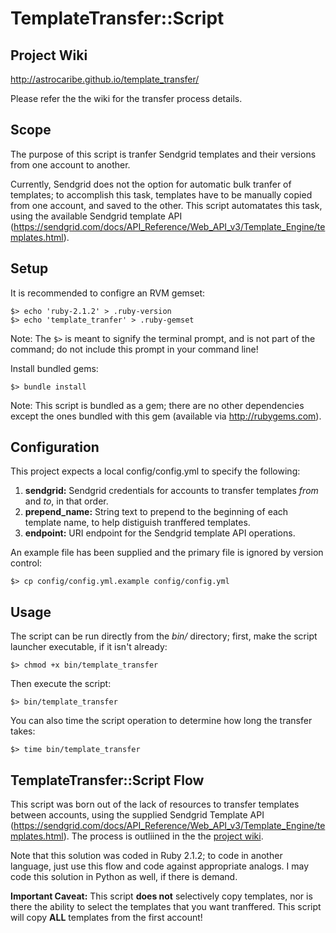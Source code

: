 # TemplateTransfer::Script

## Project Wiki

http://astrocaribe.github.io/template_transfer/

Please refer the the wiki for the transfer process details.

## Scope

The purpose of this script is tranfer Sendgrid templates and their versions from one account to another.

Currently, Sendgrid does not the option for automatic bulk tranfer of templates; to accomplish this task, templates have to be manually copied from one account, and saved to the other. This script automatates this task, using the available Sendgrid template API (https://sendgrid.com/docs/API_Reference/Web_API_v3/Template_Engine/templates.html).

## Setup

It is recommended to configre an RVM gemset:

    $> echo 'ruby-2.1.2' > .ruby-version
    $> echo 'template_tranfer' > .ruby-gemset

Note: The `$>` is meant to signify the terminal prompt, and is not part of the command; do not include this prompt in your command line!

Install bundled gems:

    $> bundle install

Note: This script is bundled as a gem; there are no other dependencies except the ones bundled with this gem (available via http://rubygems.com).

## Configuration

This project expects a local config/config.yml to specify the following:

1. **sendgrid:** Sendgrid credentials for accounts to transfer templates *from* and *to*, in that order.
2. **prepend_name:** String text to prepend to the beginning of each template name, to help distiguish tranffered templates.
3. **endpoint:** URI endpoint for the Sendgrid template API operations.

An example file has been supplied and the primary file is ignored by version control:

    $> cp config/config.yml.example config/config.yml

## Usage

The script can be run directly from the *bin/* directory; first, make the script launcher executable, if it isn't already:

    $> chmod +x bin/template_transfer

Then execute the script:

    $> bin/template_transfer

You can also time the script operation to determine how long the transfer takes:

    $> time bin/template_transfer


## TemplateTransfer::Script Flow

This script was born out of the lack of resources to transfer templates between accounts, using the supplied Sendgrid Template API (https://sendgrid.com/docs/API_Reference/Web_API_v3/Template_Engine/templates.html). The process is outliined in the the [project wiki](http://astrocaribe.github.io/template_transfer/).

Note that this solution was coded in Ruby 2.1.2; to code in another language, just use this flow and code against appropriate analogs. I may code this solution in Python as well, if there is demand.

**Important Caveat:** This script **does not** selectively copy templates, nor is there the ability to select the templates that you want tranffered. This script will copy **ALL** templates from the first account!